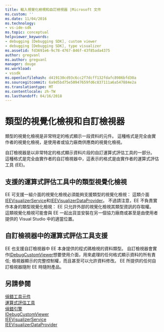```yaml
---
title: 輸入視覺化檢視和自訂檢視器 |Microsoft 文件
ms.custom: ''
ms.date: 11/04/2016
ms.technology:
- vs-ide-sdk
ms.topic: conceptual
helpviewer_keywords:
- debugging [Debugging SDK], custom viewer
- debugging [Debugging SDK], type visualizer
ms.assetid: fd3691e6-9c78-4767-846f-43f85ada4375
author: gregvanl
ms.author: gregvanl
manager: douge
ms.workload:
- vssdk
ms.openlocfilehash: d419130cd93c6cc2f7dcff132fdafc8986bfd30a
ms.sourcegitcommit: 6a9d5bd75e50947659fd6c837111a6a547884e2a
ms.translationtype: MT
ms.contentlocale: zh-TW
ms.lasthandoff: 04/16/2018
---
```

# <a name="type-visualizer-and-custom-viewer"></a>類型的視覺化檢視和自訂檢視器
類型的視覺化檢視是非常特定的格式顯示一段資料的元件。 這種格式是完全由實作者的視覺化檢視，是使用者或協力廠商供應商的視覺化檢視。  
  
 自訂檢視器是以非常特定的格式顯示資料片段的自訂運算式評估工具的一部分。 這種格式是完全由實作者的自訂檢視器中，這表示的格式是由實作者的運算式評估工具 (EE)。  
  
## <a name="support-for-type-visualizers-in-an-expression-evaluator"></a>支援的運算式評估工具中的類型視覺化檢視  
 EE 可支援一組介面的視覺化檢視必須能夠支援類型的視覺化檢視： 這類介面[IEEVisualizerService](../../extensibility/debugger/reference/ieevisualizerservice.md)和[IEEVisualizerDataProvider](../../extensibility/debugger/reference/ieevisualizerdataprovider.md)。 不過請注意，EE 不負責實作本身的類型視覺化檢視： EE 只允許外部的視覺化檢視其類型資訊的存取權。 這類視覺化檢視可能會與 EE 一起出貨並安裝在另一個協力廠商或甚至是由使用者提供的 Visual Studio 中的適當位置。  
  
## <a name="support-for-custom-viewers-in-an-expression-evaluator"></a>自訂檢視器中的運算式評估工具支援  
 EE 也支援自訂檢視器中 EE 本身提供的程式碼檢視的資料類型。 自訂檢視器會實作[IDebugCustomViewer](../../extensibility/debugger/reference/idebugcustomviewer.md)想要使用介面，用來處理的任何格式顯示資料的所有責任; 檢視器顯示的完整控制權，而且甚至可以允許資料修改。 EE 所提供的任何自訂檢視器隨附 EE 時隨附產品。  
  
## <a name="see-also"></a>另請參閱  
 [偵錯工具元件](../../extensibility/debugger/debugger-components.md)   
 [運算式評估工具](../../extensibility/debugger/expression-evaluator.md)   
 [偵錯引擎](../../extensibility/debugger/debug-engine.md)   
 [IDebugCustomViewer](../../extensibility/debugger/reference/idebugcustomviewer.md)   
 [IEEVisualizerService](../../extensibility/debugger/reference/ieevisualizerservice.md)   
 [IEEVisualizerDataProvider](../../extensibility/debugger/reference/ieevisualizerdataprovider.md)